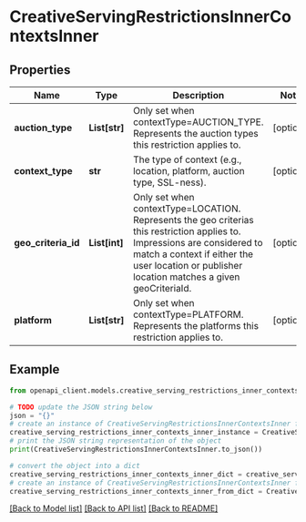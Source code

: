 # CreativeServingRestrictionsInnerContextsInner


## Properties

Name | Type | Description | Notes
------------ | ------------- | ------------- | -------------
**auction_type** | **List[str]** | Only set when contextType&#x3D;AUCTION_TYPE. Represents the auction types this restriction applies to. | [optional] 
**context_type** | **str** | The type of context (e.g., location, platform, auction type, SSL-ness). | [optional] 
**geo_criteria_id** | **List[int]** | Only set when contextType&#x3D;LOCATION. Represents the geo criterias this restriction applies to. Impressions are considered to match a context if either the user location or publisher location matches a given geoCriteriaId. | [optional] 
**platform** | **List[str]** | Only set when contextType&#x3D;PLATFORM. Represents the platforms this restriction applies to. | [optional] 

## Example

```python
from openapi_client.models.creative_serving_restrictions_inner_contexts_inner import CreativeServingRestrictionsInnerContextsInner

# TODO update the JSON string below
json = "{}"
# create an instance of CreativeServingRestrictionsInnerContextsInner from a JSON string
creative_serving_restrictions_inner_contexts_inner_instance = CreativeServingRestrictionsInnerContextsInner.from_json(json)
# print the JSON string representation of the object
print(CreativeServingRestrictionsInnerContextsInner.to_json())

# convert the object into a dict
creative_serving_restrictions_inner_contexts_inner_dict = creative_serving_restrictions_inner_contexts_inner_instance.to_dict()
# create an instance of CreativeServingRestrictionsInnerContextsInner from a dict
creative_serving_restrictions_inner_contexts_inner_from_dict = CreativeServingRestrictionsInnerContextsInner.from_dict(creative_serving_restrictions_inner_contexts_inner_dict)
```
[[Back to Model list]](../README.md#documentation-for-models) [[Back to API list]](../README.md#documentation-for-api-endpoints) [[Back to README]](../README.md)


